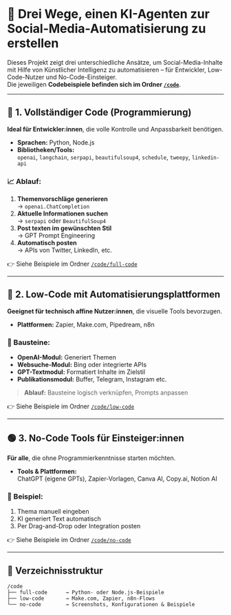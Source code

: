 # 🤖 Drei Wege, einen KI-Agenten zur Social-Media-Automatisierung zu erstellen

Dieses Projekt zeigt drei unterschiedliche Ansätze, um Social-Media-Inhalte mit Hilfe von Künstlicher Intelligenz zu automatisieren – für Entwickler, Low-Code-Nutzer und No-Code-Einsteiger.  
Die jeweiligen **Codebeispiele befinden sich im Ordner [`/code`](./code)**.

---

## 🧠 1. Vollständiger Code (Programmierung)

**Ideal für Entwickler:innen**, die volle Kontrolle und Anpassbarkeit benötigen.

- **Sprachen:** Python, Node.js  
- **Bibliotheken/Tools:**  
  `openai`, `langchain`, `serpapi`, `beautifulsoup4`, `schedule`, `tweepy`, `linkedin-api`

### 📈 Ablauf:

1. **Themenvorschläge generieren**  
   → `openai.ChatCompletion`
2. **Aktuelle Informationen suchen**  
   → `serpapi` oder `BeautifulSoup4`
3. **Post texten im gewünschten Stil**  
   → GPT Prompt Engineering
4. **Automatisch posten**  
   → APIs von Twitter, LinkedIn, etc.

👉 Siehe Beispiele im Ordner [`/code/full-code`](./code/full-code)

---

## 🔧 2. Low-Code mit Automatisierungsplattformen

**Geeignet für technisch affine Nutzer:innen**, die visuelle Tools bevorzugen.

- **Plattformen:** Zapier, Make.com, Pipedream, n8n

### 🧩 Bausteine:

- **OpenAI-Modul:** Generiert Themen
- **Websuche-Modul:** Bing oder integrierte APIs
- **GPT-Textmodul:** Formatiert Inhalte im Zielstil
- **Publikationsmodul:** Buffer, Telegram, Instagram etc.

> **Ablauf:** Bausteine logisch verknüpfen, Prompts anpassen

👉 Siehe Beispiele im Ordner [`/code/low-code`](./code/low-code)

---

## 🟢 3. No-Code Tools für Einsteiger:innen

**Für alle**, die ohne Programmierkenntnisse starten möchten.

- **Tools & Plattformen:**  
  ChatGPT (eigene GPTs), Zapier-Vorlagen, Canva AI, Copy.ai, Notion AI

### 📌 Beispiel:

1. Thema manuell eingeben  
2. KI generiert Text automatisch  
3. Per Drag-and-Drop oder Integration posten

👉 Siehe Beispiele im Ordner [`/code/no-code`](./code/no-code)

---

## 📂 Verzeichnisstruktur

```plaintext
/code
├── full-code      → Python- oder Node.js-Beispiele
├── low-code       → Make.com, Zapier, n8n-Flows
└── no-code        → Screenshots, Konfigurationen & Beispiele

